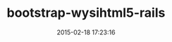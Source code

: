 ---
layout: post
title:  "bootstrap-wysihtml5-rails"
repo:   "Nerian/bootstrap-wysihtml5-rails"
date:   2015-02-18 17:23:16
gemurl: https://github.com/Nerian/bootstrap-wysihtml5-rails
---
